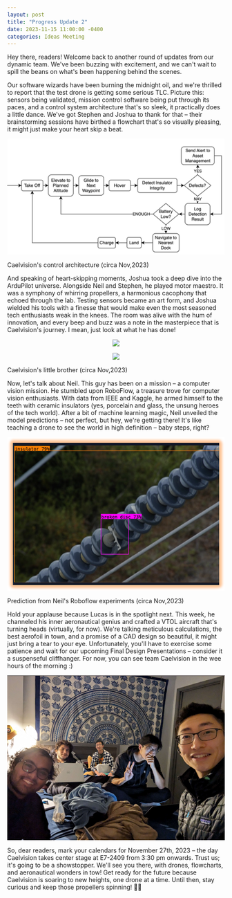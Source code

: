 ```yaml
---
layout: post
title: "Progress Update 2"
date: 2023-11-15 11:00:00 -0400
categories: Ideas Meeting
---
```

Hey there, readers! Welcome back to another round of updates from our dynamic team. We've been buzzing with excitement, and we can't wait to spill the beans on what's been happening behind the scenes.

Our software wizards have been burning the midnight oil, and we're thrilled to report that the test drone is getting some serious TLC. Picture this: sensors being validated, mission control software being put through its paces, and a control system architecture that's so sleek, it practically does a little dance. We've got Stephen and Joshua to thank for that – their brainstorming sessions have birthed a flowchart that's so visually pleasing, it might just make your heart skip a beat.


<div class="img">
<img src="/assets/controls flow chart.png" />
</div>

Caelvision's control architecture (circa Nov,2023)


And speaking of heart-skipping moments, Joshua took a deep dive into the ArduPilot universe. Alongside Neil and Stephen, he played motor maestro. It was a symphony of whirring propellers, a harmonious cacophony that echoed through the lab. Testing sensors became an art form, and Joshua wielded his tools with a finesse that would make even the most seasoned tech enthusiasts weak in the knees. The room was alive with the hum of innovation, and every beep and buzz was a note in the masterpiece that is Caelvision's journey. I mean, just look at what he has done!

<div class="img">
<img src="/assets/motorTest.gif" />
</div>

<div class="img">
<img src="/assets/pitchtest.gif" />
</div>

Caelvision's little brother (circa Nov,2023)

Now, let's talk about Neil. This guy has been on a mission – a computer vision mission. He stumbled upon RoboFlow, a treasure trove for computer vision enthusiasts. With data from IEEE and Kaggle, he armed himself to the teeth with ceramic insulators (yes, porcelain and glass, the unsung heroes of the tech world). After a bit of machine learning magic, Neil unveiled the model predictions – not perfect, but hey, we're getting there! It's like teaching a drone to see the world in high definition – baby steps, right?

<div class="img">
<img src="/assets/prediction.png" />
</div>

Prediction from Neil's Roboflow experiments (circa Nov,2023)

Hold your applause because Lucas is in the spotlight next. This week, he channeled his inner aeronautical genius and crafted a VTOL aircraft that's turning heads (virtually, for now). We're talking meticulous calculations, the best aerofoil in town, and a promise of a CAD design so beautiful, it might just bring a tear to your eye. Unfortunately, you'll have to exercise some patience and wait for our upcoming Final Design Presentations – consider it a suspenseful cliffhanger. For now, you can see team Caelvision in the wee hours of the morning :)

<div class="img">
<img src="/assets/teamTired.png" />
</div>

So, dear readers, mark your calendars for November 27th, 2023 – the day Caelvision takes center stage at E7-2409 from 3:30 pm onwards. Trust us; it's going to be a showstopper. We'll see you there, with drones, flowcharts, and aeronautical wonders in tow! Get ready for the future because Caelvision is soaring to new heights, one drone at a time. Until then, stay curious and keep those propellers spinning! 🚁✨

<style>
div.img {
  display: flex;
  justify-content: center;
  margin-bottom: 15px;
}
</style>

